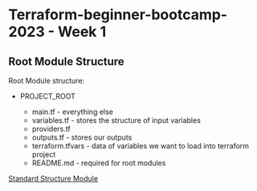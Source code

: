# Terraform-beginner-bootcamp-2023 - Week 1

## Root Module Structure

Root Module structure:

- PROJECT_ROOT
  
  - main.tf - everything else
  - variables.tf - stores the structure of input variables
  - providers.tf
  - outputs.tf - stores our outputs
  - terraform.tfvars - data of variables we want to load into terraform project
  - README.md - required for root modules

[Standard Structure Module](https://developer.hashicorp.com/terraform/language/modules/develop/structure)
